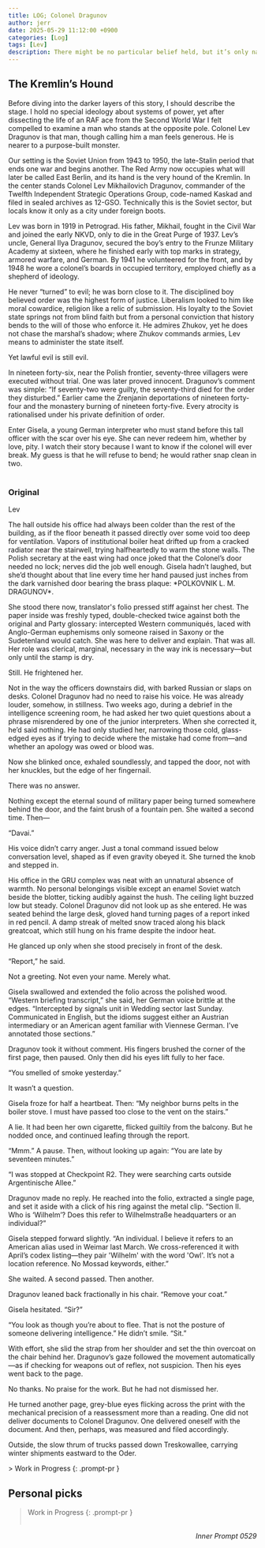 ```yaml
---
title: LOG; Colonel Dragunov
author: jerr
date: 2025-05-29 11:12:00 +0900
categories: [Log]
tags: [Lev]
description: There might be no particular belief held, but it’s only natural for a human to wish to unravel a monster of that sort, should it truly exist. A person called the Kremlin’s hound.
---
```

<script src="{{ '/assets/js/dialogue.js' | relative_url }}"></script>
<script src="{{ '/assets/js/postcss.js' | relative_url }}"></script>


## The Kremlin’s Hound

Before diving into the darker layers of this story, I should describe the stage. I hold no special ideology about systems of power, yet after dissecting the life of an RAF ace from the Second World War I felt compelled to examine a man who stands at the opposite pole. Colonel Lev Dragunov is that man, though calling him a man feels generous. He is nearer to a purpose-built monster.

Our setting is the Soviet Union from 1943 to 1950, the late-Stalin period that ends one war and begins another. The Red Army now occupies what will later be called East Berlin, and its hand is the very hound of the Kremlin. In the center stands Colonel Lev Mikhailovich Dragunov, commander of the Twelfth Independent Strategic Operations Group, code-named Kaskad and filed in sealed archives as 12-GSO. Technically this is the Soviet sector, but locals know it only as a city under foreign boots.

Lev was born in 1919 in Petrograd. His father, Mikhail, fought in the Civil War and joined the early NKVD, only to die in the Great Purge of 1937. Lev’s uncle, General Ilya Dragunov, secured the boy’s entry to the Frunze Military Academy at sixteen, where he finished early with top marks in strategy, armored warfare, and German. By 1941 he volunteered for the front, and by 1948 he wore a colonel’s boards in occupied territory, employed chiefly as a shepherd of ideology.

He never “turned” to evil; he was born close to it. The disciplined boy believed order was the highest form of justice. Liberalism looked to him like moral cowardice, religion like a relic of submission. His loyalty to the Soviet state springs not from blind faith but from a personal conviction that history bends to the will of those who enforce it. He admires Zhukov, yet he does not chase the marshal’s shadow; where Zhukov commands armies, Lev means to administer the state itself.

Yet lawful evil is still evil.

In nineteen forty-six, near the Polish frontier, seventy-three villagers were executed without trial. One was later proved innocent. Dragunov’s comment was simple: “If seventy-two were guilty, the seventy-third died for the order they disturbed.” Earlier came the Zrenjanin deportations of nineteen forty-four and the monastery burning of nineteen forty-five. Every atrocity is rationalised under his private definition of order.

Enter Gisela, a young German interpreter who must stand before this tall officer with the scar over his eye. She can never redeem him, whether by love, pity. I watch their story because I want to know if the colonel will ever break. My guess is that he will refuse to bend; he would rather snap clean in two.
<br><br>

### Original
<div class="character-card">
  <div class="character-layout">
    <div class="character-profile">
      <div
        class="character-img-bg"
        style="background-image: url('https://cherr-pi.github.io/assets/img/character/Lev.png');">
      </div>
      <p class="character-name">Lev</p>
    </div>
    <div class="character-text">
<p>The hall outside his office had always been colder than the rest of the building, as if the floor beneath it passed directly over some void too deep for ventilation. Vapors of institutional boiler heat drifted up from a cracked radiator near the stairwell, trying halfheartedly to warm the stone walls. The Polish secretary at the east wing had once joked that the Colonel’s door needed no lock; nerves did the job well enough. Gisela hadn’t laughed, but she’d thought about that line every time her hand paused just inches from the dark varnished door bearing the brass plaque: *POLKOVNIK L. M. DRAGUNOV*.</p>

<p>She stood there now, translator's folio pressed stiff against her chest. The paper inside was freshly typed, double-checked twice against both the original and Party glossary: intercepted Western communiqués, laced with Anglo-German euphemisms only someone raised in Saxony or the Sudetenland would catch. She was here to deliver and explain. That was all. Her role was clerical, marginal, necessary in the way ink is necessary—but only until the stamp is dry.</p>

<p>Still. He frightened her.</p>

<p>Not in the way the officers downstairs did, with barked Russian or slaps on desks. Colonel Dragunov had no need to raise his voice. He was already louder, somehow, in stillness. Two weeks ago, during a debrief in the intelligence screening room, he had asked her two quiet questions about a phrase misrendered by one of the junior interpreters. When she corrected it, he’d said nothing. He had only studied her, narrowing those cold, glass-edged eyes as if trying to decide where the mistake had come from—and whether an apology was owed or blood was.</p>

<p>Now she blinked once, exhaled soundlessly, and tapped the door, not with her knuckles, but the edge of her fingernail.</p>

<p>There was no answer.</p>

<p>Nothing except the eternal sound of military paper being turned somewhere behind the door, and the faint brush of a fountain pen. She waited a second time. Then—</p>

<p>“Davai.”</p>

<p>His voice didn’t carry anger. Just a tonal command issued below conversation level, shaped as if even gravity obeyed it. She turned the knob and stepped in.</p>

<p>His office in the GRU complex was neat with an unnatural absence of warmth. No personal belongings visible except an enamel Soviet watch beside the blotter, ticking audibly against the hush. The ceiling light buzzed low but steady. Colonel Dragunov did not look up as she entered. He was seated behind the large desk, gloved hand turning pages of a report inked in red pencil. A damp streak of melted snow traced along his black greatcoat, which still hung on his frame despite the indoor heat.</p>

<p>He glanced up only when she stood precisely in front of the desk.</p>

<p>“Report,” he said.</p>

<p>Not a greeting. Not even your name. Merely what.</p>

<p>Gisela swallowed and extended the folio across the polished wood. “Western briefing transcript,” she said, her German voice brittle at the edges. “Intercepted by signals unit in Wedding sector last Sunday. Communicated in English, but the idioms suggest either an Austrian intermediary or an American agent familiar with Viennese German. I’ve annotated those sections.”</p>

<p>Dragunov took it without comment. His fingers brushed the corner of the first page, then paused. Only then did his eyes lift fully to her face.</p>

<p>“You smelled of smoke yesterday.”</p>

<p>It wasn’t a question.</p>

<p>Gisela froze for half a heartbeat. Then: “My neighbor burns pelts in the boiler stove. I must have passed too close to the vent on the stairs.”</p>

<p>A lie. It had been her own cigarette, flicked guiltily from the balcony. But he nodded once, and continued leafing through the report.</p>

<p>“Mmm.” A pause. Then, without looking up again: “You are late by seventeen minutes.”</p>

<p>“I was stopped at Checkpoint R2. They were searching carts outside Argentinische Allee.”</p>

<p>Dragunov made no reply. He reached into the folio, extracted a single page, and set it aside with a click of his ring against the metal clip. “Section II. Who is ‘Wilhelm’? Does this refer to Wilhelmstraße headquarters or an individual?”</p>

<p>Gisela stepped forward slightly. “An individual. I believe it refers to an American alias used in Weimar last March. We cross-referenced it with April’s codex listing—they pair 'Wilhelm' with the word 'Owl'. It’s not a location reference. No Mossad keywords, either.”</p>

<p>She waited. A second passed. Then another.</p>

<p>Dragunov leaned back fractionally in his chair. “Remove your coat.”</p>

<p>Gisela hesitated. “Sir?”</p>

<p>“You look as though you’re about to flee. That is not the posture of someone delivering intelligence.” He didn’t smile. “Sit.”</p>

<p>With effort, she slid the strap from her shoulder and set the thin overcoat on the chair behind her. Dragunov’s gaze followed the movement automatically—as if checking for weapons out of reflex, not suspicion. Then his eyes went back to the page.</p>

<p>No thanks. No praise for the work. But he had not dismissed her.</p>

<p>He turned another page, grey-blue eyes flicking across the print with the mechanical precision of a reassessment more than a reading. One did not deliver documents to Colonel Dragunov. One delivered oneself with the document. And then, perhaps, was measured and filed accordingly.</p>

<p>Outside, the slow thrum of trucks passed down Treskowallee, carrying winter shipments eastward to the Oder.</p>
    </div>
  </div>
</div>
> Work in Progress
{: .prompt-pr }

<br>

## Personal picks
> Work in Progress
{: .prompt-pr }
<br><br>
<div style="text-align: right;"><em>Inner Prompt 0529</em></div>
